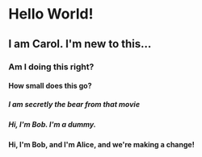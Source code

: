 # Hello World!

## I am Carol. I'm new to this...

### Am I doing this right?

#### How small does this go?

##### I am secretly the bear from that movie

##### Hi, I'm Bob. I'm a dummy. 

#### Hi, I'm Bob, and I'm Alice, and we're making a change!